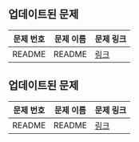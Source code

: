 ## 업데이트된 문제
| 문제 번호 | 문제 이름 | 문제 링크 |
| -------- | ---------- | --------- |
| README | README | [링크](./README.md) |


## 업데이트된 문제
| 문제 번호 | 문제 이름 | 문제 링크 |
| -------- | ---------- | --------- |
| README | README | [링크](./README.md) |

